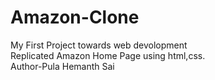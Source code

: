 # Amazon-Clone
My First Project towards web devolopment
<br>
Replicated Amazon Home Page using html,css.
<br>
Author-Pula Hemanth Sai

